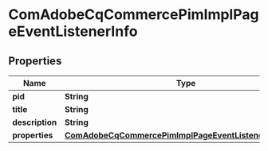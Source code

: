 

# ComAdobeCqCommercePimImplPageEventListenerInfo

## Properties

Name | Type | Description | Notes
------------ | ------------- | ------------- | -------------
**pid** | **String** |  |  [optional]
**title** | **String** |  |  [optional]
**description** | **String** |  |  [optional]
**properties** | [**ComAdobeCqCommercePimImplPageEventListenerProperties**](ComAdobeCqCommercePimImplPageEventListenerProperties.md) |  |  [optional]



